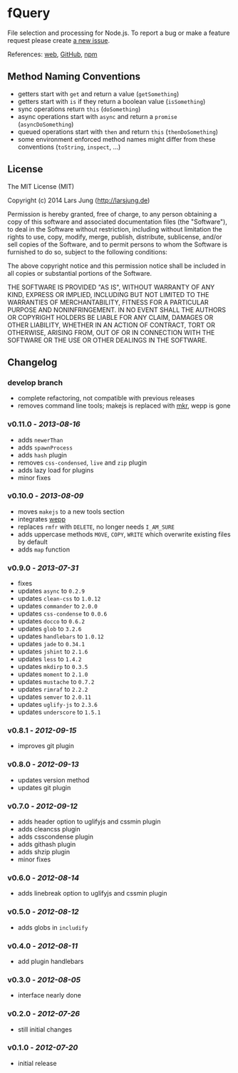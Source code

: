 # fQuery
File selection and processing for Node.js.
To report a bug or make a feature request please create [a new issue](https://github.com/lrsjng/fquery/issues/new).

References: [web](http://larsjung.de/fquery/), [GitHub](https://github.com/lrsjng/fquery), [npm](https://www.npmjs.org/package/fquery)


## Method Naming Conventions

* getters start with `get` and return a value (`getSomething`)
* getters start with `is` if they return a boolean value (`isSomething`)
* sync operations return `this` (`doSomething`)
* async operations start with `async` and return a `promise` (`asyncDoSomething`)
* queued operations start with `then` and return `this` (`thenDoSomething`)
* some environment enforced method names might differ from these conventions (`toString`, `inspect`, ...)


## License
The MIT License (MIT)

Copyright (c) 2014 Lars Jung (http://larsjung.de)

Permission is hereby granted, free of charge, to any person obtaining a copy
of this software and associated documentation files (the "Software"), to deal
in the Software without restriction, including without limitation the rights
to use, copy, modify, merge, publish, distribute, sublicense, and/or sell
copies of the Software, and to permit persons to whom the Software is
furnished to do so, subject to the following conditions:

The above copyright notice and this permission notice shall be included in
all copies or substantial portions of the Software.

THE SOFTWARE IS PROVIDED "AS IS", WITHOUT WARRANTY OF ANY KIND, EXPRESS OR
IMPLIED, INCLUDING BUT NOT LIMITED TO THE WARRANTIES OF MERCHANTABILITY,
FITNESS FOR A PARTICULAR PURPOSE AND NONINFRINGEMENT. IN NO EVENT SHALL THE
AUTHORS OR COPYRIGHT HOLDERS BE LIABLE FOR ANY CLAIM, DAMAGES OR OTHER
LIABILITY, WHETHER IN AN ACTION OF CONTRACT, TORT OR OTHERWISE, ARISING FROM,
OUT OF OR IN CONNECTION WITH THE SOFTWARE OR THE USE OR OTHER DEALINGS IN
THE SOFTWARE.


## Changelog


### develop branch

* complete refactoring, not compatible with previous releases
* removes command line tools; makejs is replaced with [mkr](https://github.com/lrsjng/mkr), wepp is gone


### v0.11.0 - *2013-08-16*

* adds `newerThan`
* adds `spawnProcess`
* adds `hash` plugin
* removes `css-condensed`, `live` and `zip` plugin
* adds lazy load for plugins
* minor fixes


### v0.10.0 - *2013-08-09*

* moves `makejs` to a new tools section
* integrates [wepp](http://larsjung.de/wepp/)
* replaces `rmfr` with `DELETE`, no longer needs `I_AM_SURE`
* adds uppercase methods `MOVE`, `COPY`, `WRITE` which overwrite existing files by default
* adds `map` function


### v0.9.0 - *2013-07-31*

* fixes
* updates `async` to `0.2.9`
* updates `clean-css` to `1.0.12`
* updates `commander` to `2.0.0`
* updates `css-condense` to `0.0.6`
* updates `docco` to `0.6.2`
* updates `glob` to `3.2.6`
* updates `handlebars` to `1.0.12`
* updates `jade` to `0.34.1`
* updates `jshint` to `2.1.6`
* updates `less` to `1.4.2`
* updates `mkdirp` to `0.3.5`
* updates `moment` to `2.1.0`
* updates `mustache` to `0.7.2`
* updates `rimraf` to `2.2.2`
* updates `semver` to `2.0.11`
* updates `uglify-js` to `2.3.6`
* updates `underscore` to `1.5.1`


### v0.8.1 - *2012-09-15*

* improves git plugin


### v0.8.0 - *2012-09-13*

* updates version method
* updates git plugin


### v0.7.0 - *2012-09-12*

* adds header option to uglifyjs and cssmin plugin
* adds cleancss plugin
* adds csscondense plugin
* adds githash plugin
* adds shzip plugin
* minor fixes


### v0.6.0 - *2012-08-14*

* adds linebreak option to uglifyjs and cssmin plugin


### v0.5.0 - *2012-08-12*

* adds globs in `includify`


### v0.4.0 - *2012-08-11*

* add plugin handlebars


### v0.3.0 - *2012-08-05*

* interface nearly done


### v0.2.0 - *2012-07-26*

* still initial changes


### v0.1.0 - *2012-07-20*

* initial release


